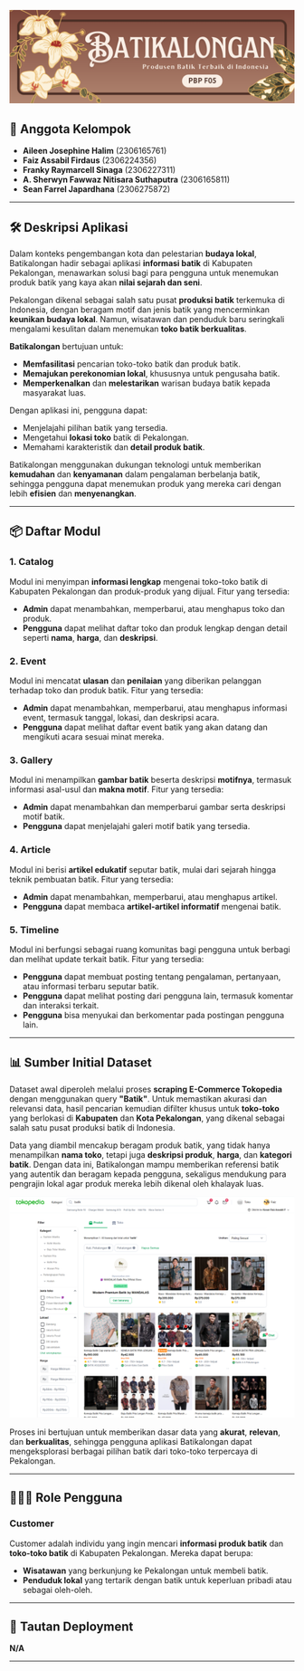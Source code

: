 ![Banner](asset/banner.png)

## 🎨 **Anggota Kelompok**
- **Aileen Josephine Halim** (2306165761)
- **Faiz Assabil Firdaus** (2306224356)
- **Franky Raymarcell Sinaga** (2306227311)
- **A. Sherwyn Fawwaz Nitisara Suthaputra** (2306165811)
- **Sean Farrel Japardhana** (2306275872)

---

## 🛠️ **Deskripsi Aplikasi**

Dalam konteks pengembangan kota dan pelestarian **budaya lokal**, Batikalongan hadir sebagai aplikasi **informasi batik** di Kabupaten Pekalongan, menawarkan solusi bagi para pengguna untuk menemukan produk batik yang kaya akan **nilai sejarah dan seni**.

Pekalongan dikenal sebagai salah satu pusat **produksi batik** terkemuka di Indonesia, dengan beragam motif dan jenis batik yang mencerminkan **keunikan budaya lokal**. Namun, wisatawan dan penduduk baru seringkali mengalami kesulitan dalam menemukan **toko batik berkualitas**.

**Batikalongan** bertujuan untuk:
- **Memfasilitasi** pencarian toko-toko batik dan produk batik.
- **Memajukan perekonomian lokal**, khususnya untuk pengusaha batik.
- **Memperkenalkan** dan **melestarikan** warisan budaya batik kepada masyarakat luas.

Dengan aplikasi ini, pengguna dapat:
- Menjelajahi pilihan batik yang tersedia.
- Mengetahui **lokasi toko** batik di Pekalongan.
- Memahami karakteristik dan **detail produk batik**.

Batikalongan menggunakan dukungan teknologi untuk memberikan **kemudahan** dan **kenyamanan** dalam pengalaman berbelanja batik, sehingga pengguna dapat menemukan produk yang mereka cari dengan lebih **efisien** dan **menyenangkan**.

---

## 📦 **Daftar Modul**

### **1. Catalog**
Modul ini menyimpan **informasi lengkap** mengenai toko-toko batik di Kabupaten Pekalongan dan produk-produk yang dijual. Fitur yang tersedia:
- **Admin** dapat menambahkan, memperbarui, atau menghapus toko dan produk.
- **Pengguna** dapat melihat daftar toko dan produk lengkap dengan detail seperti **nama**, **harga**, dan **deskripsi**.

### **2. Event**
Modul ini mencatat **ulasan** dan **penilaian** yang diberikan pelanggan terhadap toko dan produk batik. Fitur yang tersedia:
- **Admin** dapat menambahkan, memperbarui, atau menghapus informasi event, termasuk tanggal, lokasi, dan deskripsi acara.
- **Pengguna** dapat melihat daftar event batik yang akan datang dan mengikuti acara sesuai minat mereka.

### **3. Gallery**
Modul ini menampilkan **gambar batik** beserta deskripsi **motifnya**, termasuk informasi asal-usul dan **makna motif**. Fitur yang tersedia:
- **Admin** dapat menambahkan dan memperbarui gambar serta deskripsi motif batik.
- **Pengguna** dapat menjelajahi galeri motif batik yang tersedia.

### **4. Article**
Modul ini berisi **artikel edukatif** seputar batik, mulai dari sejarah hingga teknik pembuatan batik. Fitur yang tersedia:
- **Admin** dapat menambahkan, memperbarui, atau menghapus artikel.
- **Pengguna** dapat membaca **artikel-artikel informatif** mengenai batik.

### **5. Timeline**
Modul ini berfungsi sebagai ruang komunitas bagi pengguna untuk berbagi dan melihat update terkait batik. Fitur yang tersedia:
- **Pengguna** dapat membuat posting tentang pengalaman, pertanyaan, atau informasi terbaru seputar batik.
- **Pengguna** dapat melihat posting dari pengguna lain, termasuk komentar dan interaksi terkait.
- **Pengguna** bisa menyukai dan berkomentar pada postingan pengguna lain.

---

## 📊 **Sumber Initial Dataset**

Dataset awal diperoleh melalui proses **scraping E-Commerce Tokopedia** dengan menggunakan query **"Batik"**. Untuk memastikan akurasi dan relevansi data, hasil pencarian kemudian difilter khusus untuk **toko-toko** yang berlokasi di **Kabupaten** dan **Kota Pekalongan**, yang dikenal sebagai salah satu pusat produksi batik di Indonesia.

Data yang diambil mencakup beragam produk batik, yang tidak hanya menampilkan **nama toko**, tetapi juga **deskripsi produk**, **harga**, dan **kategori batik**. Dengan data ini, Batikalongan mampu memberikan referensi batik yang autentik dan beragam kepada pengguna, sekaligus mendukung para pengrajin lokal agar produk mereka lebih dikenal oleh khalayak luas.

![Dataset Preview](asset/tokopedia_dataset.png)

Proses ini bertujuan untuk memberikan dasar data yang **akurat**, **relevan**, dan **berkualitas**, sehingga pengguna aplikasi Batikalongan dapat mengeksplorasi berbagai pilihan batik dari toko-toko terpercaya di Pekalongan.

---

## 🧑‍🤝‍🧑 **Role Pengguna**

### **Customer**
Customer adalah individu yang ingin mencari **informasi produk batik** dan **toko-toko batik** di Kabupaten Pekalongan. Mereka dapat berupa:
- **Wisatawan** yang berkunjung ke Pekalongan untuk membeli batik.
- **Penduduk lokal** yang tertarik dengan batik untuk keperluan pribadi atau sebagai oleh-oleh.

---

## 🚀 **Tautan Deployment**
**N/A**

---
